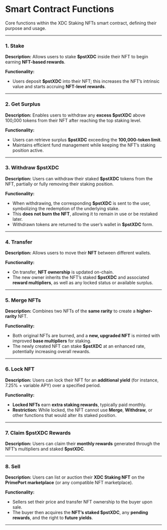 # Smart Contract Functions

Core functions within the XDC Staking NFTs smart contract, defining their purpose and usage.

***

### 1. Stake

**Description:** Allows users to stake **$pstXDC** inside their NFT to begin earning **NFT-based rewards**.

**Functionality:**

* Users deposit **$pstXDC** into their NFT; this increases the NFT’s intrinsic value and starts accruing **NFT-level rewards**.

***

### 2. Get Surplus

**Description:** Enables users to withdraw any **excess $pstXDC** above 100,000 tokens from their NFT after reaching the top staking level.

**Functionality:**

* Users can retrieve surplus **$pstXDC** exceeding the **100,000-token limit**.
* Maintains efficient fund management while keeping the NFT’s staking position active.

***

### 3. Withdraw $pstXDC

**Description:** Users can withdraw their staked **$pstXDC** tokens from the NFT, partially or fully removing their staking position.

**Functionality:**

* When withdrawing, the corresponding **$pstXDC** is sent to the user, symbolizing the redemption of the underlying stake.
* This **does not burn the NFT**, allowing it to remain in use or be restaked later.
* Withdrawn tokens are returned to the user’s wallet in **$pstXDC** form.

***

### 4. Transfer

**Description:** Allows users to move their **NFT** between different wallets.

**Functionality:**

* On transfer, **NFT ownership** is updated on-chain.
* The new owner inherits the NFT’s staked **$pstXDC** and associated **reward multipliers**, as well as any locked status or available surplus.

***

### 5. Merge NFTs

**Description:** Combines two NFTs of the **same rarity** to create a **higher-rarity** NFT.

**Functionality:**

* Both original NFTs are burned, and a **new, upgraded NFT** is minted with improved **base multipliers** for staking.
* The newly created NFT can stake **$pstXDC** at an enhanced rate, potentially increasing overall rewards.

***

### 6. Lock NFT

**Description:** Users can lock their NFT for an **additional yield** (for instance, 7.25% + variable APY) over a specified period.

**Functionality:**

* **Locked NFTs** earn **extra staking rewards**, typically paid monthly.
* **Restriction:** While locked, the NFT cannot use **Merge**, **Withdraw**, or other functions that would alter its staked position.

***

### 7. Claim $pstXDC Rewards

**Description:** Users can claim their **monthly rewards** generated through the NFT’s multipliers and staked **$pstXDC**.

***

### 8. Sell

**Description:** Users can list or auction their **XDC Staking NFT** on the **PrimePort marketplace** (or any compatible NFT marketplace).

**Functionality:**

* Sellers set their price and transfer NFT ownership to the buyer upon sale.
* The buyer then acquires the **NFT’s staked $pstXDC**, any **pending rewards**, and the right to **future yields**.

***
